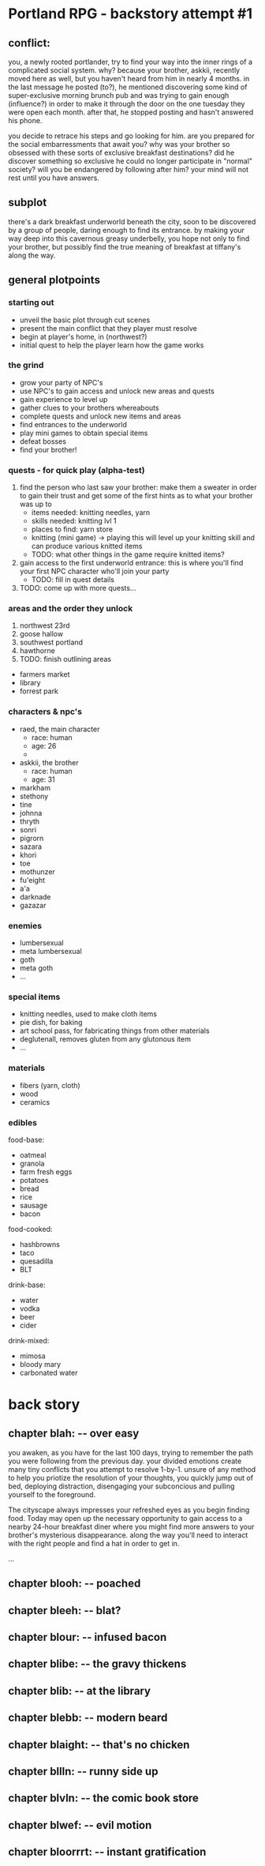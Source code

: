 # Portland RPG - backstory attempt #1

## conflict: 
you, a newly rooted portlander, try to find your way into the inner rings of a complicated social system. why? because your brother, askkii, recently moved here as well, but you haven't heard from him in nearly 4 months.  in the last message he posted (to?), he mentioned discovering some kind of super-exclusive morning brunch pub and was trying to gain enough (influence?) in order to make it through the door on the one tuesday they were open each month. after that, he stopped posting and hasn't answered his phone. 

you decide to retrace his steps and go looking for him.  are you prepared for the social embarressments that await you? why was your brother so obsessed with these sorts of exclusive breakfast destinations? did he discover something so exclusive he could no longer participate in "normal" society? will you be endangered by following after him?  your mind will not rest until you have answers.


## subplot
there's a dark breakfast underworld beneath the city, soon to be discovered by a group of people, daring enough to find its entrance.  by making your way deep into this cavernous greasy underbelly, you hope not only to find your brother, but possibly find the true meaning of breakfast at tiffany's along the way.

## general plotpoints

### starting out
- unveil the basic plot through cut scenes
- present the main conflict that they player must resolve
- begin at player's home, in (northwest?)
- initial quest to help the player learn how the game works

### the grind
- grow your party of NPC's
- use NPC's to gain access and unlock new areas and quests
- gain experience to level up
- gather clues to your brothers whereabouts
- complete quests and unlock new items and areas
- find entrances to the underworld
- play mini games to obtain special items
- defeat bosses
- find your brother!


### quests - for quick play (alpha-test)
1. find the person who last saw your brother: make them a sweater in order to gain their trust and get some of the first hints as to what your brother was up to
    - items needed: knitting needles, yarn
    - skills needed: knitting lvl 1
    - places to find: yarn store
    - knitting (mini game) -> playing this will level up your knitting skill and can produce various knitted items
    - TODO: what other things in the game require knitted items?
2. gain access to the first underworld entrance: this is where you'll find your first NPC character who'll join your party
    - TODO: fill in quest details
3. TODO: come up with more quests...

### areas and the order they unlock
1. northwest 23rd
2. goose hallow
3. southwest portland
4. hawthorne
5. TODO: finish outlining areas
 - farmers market
 - library
 - forrest park

### characters & npc's
- raed, the main character
    - race: human
    - age: 26
    - 
- askkii, the brother
    - race: human
    - age: 31
- markham
- stethony
- tine
- johnna
- thryth
- sonri
- pigrorn
- sazara
- khori
- toe
- mothunzer
- fu'eight
- a'a
- darknade
- gazazar


### enemies
- lumbersexual
- meta lumbersexual
- goth
- meta goth
- ...

### special items
- knitting needles, used to make cloth items
- pie dish, for baking
- art school pass, for fabricating things from other materials
- deglutenall, removes gluten from any glutonous item
- ...

### materials
- fibers (yarn, cloth)
- wood
- ceramics


### edibles
food-base:
- oatmeal
- granola
- farm fresh eggs
- potatoes
- bread
- rice
- sausage
- bacon

food-cooked:
- hashbrowns
- taco
- quesadilla
- BLT

drink-base:
- water
- vodka 
- beer
- cider

drink-mixed:
- mimosa
- bloody mary
- carbonated water



# back story

## chapter blah: -- over easy
you awaken, as you have for the last 100 days, trying to remember the path you were following from the previous day. your divided emotions create many tiny conflicts that you attempt to resolve 1-by-1.  unsure of any method to help you priotize the resolution of your thoughts, you quickly jump out of bed, deploying distraction, disengaging your subconcious and pulling yourself to the foreground.  

The cityscape always impresses your refreshed eyes as you begin finding food. Today may open up the necessary opportunity to gain access to a nearby 24-hour breakfast diner where you might find more answers to your brother's mysterious disappearance. along the way you'll need to interact with the right people and find a hat in order to get in.

...


## chapter blooh: -- poached

## chapter bleeh: -- blat?

## chapter blour: -- infused bacon

## chapter blibe: -- the gravy thickens

## chapter blib: -- at the library

## chapter blebb: -- modern beard

## chapter blaight: -- that's no chicken

## chapter bllln: -- runny side up

## chapter blvln: -- the comic book store

## chapter blwef: -- evil motion

## chapter bloorrrt: -- instant gratification